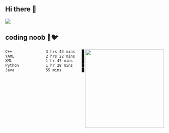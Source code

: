 ## Hi there 👋

<!--
**IZSSERAFIM/IZSSERAFIM** is a ✨ _special_ ✨ repository because its `README.md` (this file) appears on your GitHub profile.

Here are some ideas to get you started:

- 🔭 I’m currently working on ...
- 🌱 I’m currently learning ...
- 👯 I’m looking to collaborate on ...
- 🤔 I’m looking for help with ...
- 💬 Ask me about ...
- 📫 How to reach me: ...
- 😄 Pronouns: ...
- ⚡ Fun fact: ...
-->

![](https://pixel-profile.vercel.app/api/github-stats?username=IZSSERAFIM&screen_effect=true&theme=rainbow)

<!--
[![IZSSERAFIM's GitHub stats](https://github-readme-stats-omega-one-96.vercel.app/api?username=IZSSERAFIM&show_icons=true&theme=radical)](https://github.com/anuraghazra/github-readme-stats)
[![Top Langs](https://github-readme-stats-omega-one-96.vercel.app/api/top-langs/?username=IZSSERAFIM&layout=compact)](https://github.com/anuraghazra/github-readme-stats)
-->
## coding noob 🥬🐦

<img src="https://github-readme-stats.vercel.app/api/wakatime?username=IZSSERAFIM&layout=compact&langs_count=16&" width="250" align="right"/>

<!--START_SECTION:waka-->

```txt
C++               3 hrs 43 mins   ████████░░░░░░░░░░░░░░░░░   31.67 %
YAML              2 hrs 22 mins   █████░░░░░░░░░░░░░░░░░░░░   20.15 %
XML               1 hr 47 mins    ███▓░░░░░░░░░░░░░░░░░░░░░   15.24 %
Python            1 hr 28 mins    ███░░░░░░░░░░░░░░░░░░░░░░   12.47 %
Java              55 mins         ██░░░░░░░░░░░░░░░░░░░░░░░   07.80 %
```

<!--END_SECTION:waka-->

